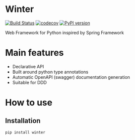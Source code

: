 # Winter

[![Build Status](https://travis-ci.org/mofr/winter.svg?branch=master)](https://travis-ci.org/mofr/winter)
[![codecov](https://codecov.io/gh/mofr/winter/branch/master/graph/badge.svg)](https://codecov.io/gh/mofr/winter)
[![PyPI version](https://badge.fury.io/py/winter.svg)](https://badge.fury.io/py/winter)

Web Framework for Python inspired by Spring Framework

# Main features
* Declarative API
* Built around python type annotations
* Automatic OpenAPI (swagger) documentation generation
* Suitable for DDD

# How to use
## Installation
```
pip install winter
```
